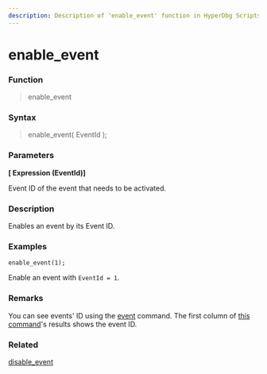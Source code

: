 ```yaml
---
description: Description of 'enable_event' function in HyperDbg Scripts
---
```


# enable\_event

### Function

> enable\_event

### Syntax

> enable\_event\( EventId \);

### Parameters

**\[ Expression \(EventId\)\]**

Event ID of the event that needs to be activated.

### Description

Enables an event by its Event ID.

### Examples

`enable_event(1);`

Enable an event with `EventId = 1`.

### Remarks

You can see events' ID using the [event](https://docs.hyperdbg.org/commands/debugging-commands/events) command. The first column of [this command](https://docs.hyperdbg.org/commands/debugging-commands/events)'s results shows the event ID.

### Related

[disable\_event](https://docs.hyperdbg.org/commands/scripting-language/functions/events/disable_event)

